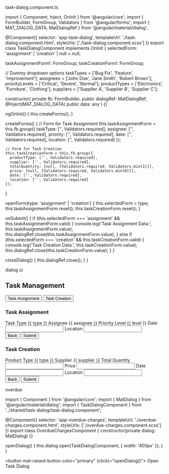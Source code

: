task-dialog.component.ts

import { Component, Inject, OnInit } from '@angular/core';
import { FormBuilder, FormGroup, Validators } from '@angular/forms';
import { MAT_DIALOG_DATA, MatDialogRef } from '@angular/material/dialog';

@Component({
  selector: 'app-task-dialog',
  templateUrl: './task-dialog.component.html',
  styleUrls: ['./task-dialog.component.scss']
})
export class TaskDialogComponent implements OnInit {
  selectedForm: 'assignment' | 'creation' | null = null;
  
  taskAssignmentForm!: FormGroup;
  taskCreationForm!: FormGroup;

  // Dummy dropdown options
  taskTypes = ['Bug Fix', 'Feature', 'Improvement'];
  assignees = ['John Doe', 'Jane Smith', 'Robert Brown'];
  priorityLevels = ['Critical', 'Severe', 'Normal'];
  productTypes = ['Electronics', 'Furniture', 'Clothing'];
  suppliers = ['Supplier A', 'Supplier B', 'Supplier C'];

  constructor(
    private fb: FormBuilder,
    public dialogRef: MatDialogRef<TaskDialogComponent>,
    @Inject(MAT_DIALOG_DATA) public data: any
  ) {}

  ngOnInit() {
    this.createForms();
  }

  createForms() {
    // Form for Task Assignment
    this.taskAssignmentForm = this.fb.group({
      taskType: ['', Validators.required],
      assignee: ['', Validators.required],
      priority: ['', Validators.required],
      date: ['', Validators.required],
      location: ['', Validators.required]
    });

    // Form for Task Creation
    this.taskCreationForm = this.fb.group({
      productType: ['', Validators.required],
      supplier: ['', Validators.required],
      totalQuantity: [null, [Validators.required, Validators.min(1)]],
      price: [null, [Validators.required, Validators.min(0)]],
      date: ['', Validators.required],
      location: ['', Validators.required]
    });
  }

  openForm(type: 'assignment' | 'creation') {
    this.selectedForm = type;
    this.taskAssignmentForm.reset();
    this.taskCreationForm.reset();
  }

  onSubmit() {
    if (this.selectedForm === 'assignment' && this.taskAssignmentForm.valid) {
      console.log('Task Assignment Data:', this.taskAssignmentForm.value);
      this.dialogRef.close(this.taskAssignmentForm.value);
    } else if (this.selectedForm === 'creation' && this.taskCreationForm.valid) {
      console.log('Task Creation Data:', this.taskCreationForm.value);
      this.dialogRef.close(this.taskCreationForm.value);
    }
  }

  closeDialog() {
    this.dialogRef.close();
  }
}


dialog ui

<h2 mat-dialog-title>Task Management</h2>

<!-- Initially Show Buttons -->
<div *ngIf="!selectedForm" class="button-container">
  <button mat-raised-button color="primary" (click)="openForm('assignment')">Task Assignment</button>
  <button mat-raised-button color="accent" (click)="openForm('creation')">Task Creation</button>
</div>

<!-- Task Assignment Form -->
<form *ngIf="selectedForm === 'assignment'" [formGroup]="taskAssignmentForm" (ngSubmit)="onSubmit()">
  <h3>Task Assignment</h3>

  <mat-form-field appearance="outline">
    <mat-label>Task Type</mat-label>
    <mat-select formControlName="taskType">
      <mat-option *ngFor="let type of taskTypes" [value]="type">{{ type }}</mat-option>
    </mat-select>
  </mat-form-field>

  <mat-form-field appearance="outline">
    <mat-label>Assignee</mat-label>
    <mat-select formControlName="assignee">
      <mat-option *ngFor="let assignee of assignees" [value]="assignee">{{ assignee }}</mat-option>
    </mat-select>
  </mat-form-field>

  <mat-form-field appearance="outline">
    <mat-label>Priority Level</mat-label>
    <mat-select formControlName="priority">
      <mat-option *ngFor="let level of priorityLevels" [value]="level">{{ level }}</mat-option>
    </mat-select>
  </mat-form-field>

  <mat-form-field appearance="outline">
    <mat-label>Date</mat-label>
    <input matInput [matDatepicker]="picker1" formControlName="date" />
    <mat-datepicker-toggle matIconSuffix [for]="picker1"></mat-datepicker-toggle>
    <mat-datepicker #picker1></mat-datepicker>
  </mat-form-field>

  <mat-form-field appearance="outline">
    <mat-label>Location</mat-label>
    <input matInput type="text" formControlName="location" />
  </mat-form-field>

  <div class="actions">
    <button mat-button (click)="selectedForm = null">Back</button>
    <button mat-raised-button color="primary" type="submit" [disabled]="taskAssignmentForm.invalid">Submit</button>
  </div>
</form>

<!-- Task Creation Form -->
<form *ngIf="selectedForm === 'creation'" [formGroup]="taskCreationForm" (ngSubmit)="onSubmit()">
  <h3>Task Creation</h3>

  <mat-form-field appearance="outline">
    <mat-label>Product Type</mat-label>
    <mat-select formControlName="productType">
      <mat-option *ngFor="let type of productTypes" [value]="type">{{ type }}</mat-option>
    </mat-select>
  </mat-form-field>

  <mat-form-field appearance="outline">
    <mat-label>Supplier</mat-label>
    <mat-select formControlName="supplier">
      <mat-option *ngFor="let supplier of suppliers" [value]="supplier">{{ supplier }}</mat-option>
    </mat-select>
  </mat-form-field>

  <mat-form-field appearance="outline">
    <mat-label>Total Quantity</mat-label>
    <input matInput type="number" formControlName="totalQuantity" />
  </mat-form-field>

  <mat-form-field appearance="outline">
    <mat-label>Price</mat-label>
    <input matInput type="number" formControlName="price" />
  </mat-form-field>

  <mat-form-field appearance="outline">
    <mat-label>Date</mat-label>
    <input matInput [matDatepicker]="picker2" formControlName="date" />
    <mat-datepicker-toggle matIconSuffix [for]="picker2"></mat-datepicker-toggle>
    <mat-datepicker #picker2></mat-datepicker>
  </mat-form-field>

  <mat-form-field appearance="outline">
    <mat-label>Location</mat-label>
    <input matInput type="text" formControlName="location" />
  </mat-form-field>

  <div class="actions">
    <button mat-button (click)="selectedForm = null">Back</button>
    <button mat-raised-button color="primary" type="submit" [disabled]="taskCreationForm.invalid">Submit</button>
  </div>
</form>


overdue

import { Component } from '@angular/core';
import { MatDialog } from '@angular/material/dialog';
import { TaskDialogComponent } from '../shared/task-dialog/task-dialog.component';

@Component({
  selector: 'app-overdue-charges',
  templateUrl: './overdue-charges.component.html',
  styleUrls: ['./overdue-charges.component.scss']
})
export class OverdueChargesComponent {
  constructor(private dialog: MatDialog) {}

  openDialog() {
    this.dialog.open(TaskDialogComponent, {
      width: '400px'
    });
  }
}


<button mat-raised-button color="primary" (click)="openDialog()">
  Open Task Dialog
</button>
